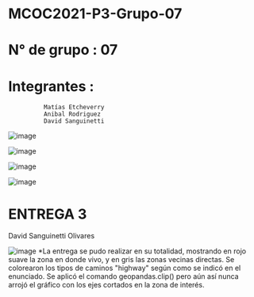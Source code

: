 # MCOC2021-P3-Grupo-07

# N° de grupo : 07
# Integrantes :
              Matías Etcheverry
              Anibal Rodriguez
              David Sanguinetti
![image](https://user-images.githubusercontent.com/88542346/141038925-586ff449-bac2-474f-b57e-490e9910265e.png)

![image](https://user-images.githubusercontent.com/88542346/141038974-c6a896e6-15bd-4696-800a-ae95300de894.png)

![image](https://user-images.githubusercontent.com/88542346/141039013-793f12a1-6b26-4c6c-b5ba-58730ef3d766.png)

![image](https://user-images.githubusercontent.com/88542346/141039031-c2d040a6-80a0-4a4b-a12d-2b925c36602d.png)

# ENTREGA 3

  David Sanguinetti Olivares
  
  ![image](https://user-images.githubusercontent.com/88542346/141598802-713d1951-4672-479b-a7ca-d8f9c667cdd1.png)
  *La entrega se pudo realizar en su totalidad, mostrando en rojo suave la zona en donde vivo, y en gris las zonas vecinas directas.
   Se colorearon los tipos de caminos "highway" según como se indicó en el enunciado. Se aplicó el comando geopandas.clip() pero aún así nunca arrojó el gráfico con los ejes    cortados en la zona de interés.


 
